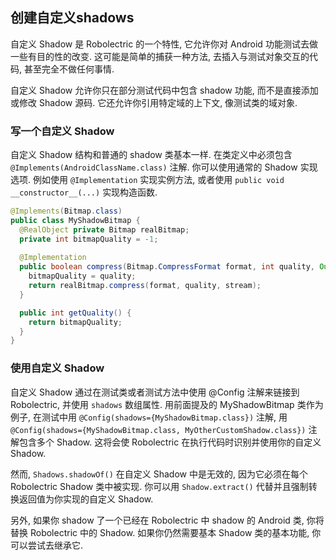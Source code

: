 ## 创建自定义shadows

自定义 Shadow 是 Robolectric 的一个特性, 它允许你对 Android 功能测试去做一些有目的性的改变. 这可能是简单的捕获一种方法, 去插入与测试对象交互的代码, 甚至完全不做任何事情.

自定义 Shadow 允许你只在部分测试代码中包含 shadow 功能, 而不是直接添加或修改 Shadow 源码. 它还允许你引用特定域的上下文, 像测试类的域对象.

### 写一个自定义 Shadow

自定义 Shadow 结构和普通的 shadow 类基本一样. 在类定义中必须包含 `@Implements(AndroidClassName.class)` 注解. 你可以使用通常的 Shadow 实现选项. 例如使用 `@Implementation` 实现实例方法, 或者使用 `public void __constructor__(...)` 实现构造函数.

```java
@Implements(Bitmap.class)
public class MyShadowBitmap {
  @RealObject private Bitmap realBitmap;
  private int bitmapQuality = -1;
    
  @Implementation
  public boolean compress(Bitmap.CompressFormat format, int quality, OutputStream stream) {
    bitmapQuality = quality;
    return realBitmap.compress(format, quality, stream);
  }

  public int getQuality() {
    return bitmapQuality;
  }
}
```

### 使用自定义 Shadow

自定义 Shadow 通过在测试类或者测试方法中使用 @Config 注解来链接到 Robolectric, 并使用 `shadows` 数组属性. 用前面提及的 MyShadowBitmap 类作为例子, 在测试中用 `@Config(shadows={MyShadowBitmap.class})` 注解, 用 `@Config(shadows={MyShadowBitmap.class, MyOtherCustomShadow.class})` 注解包含多个 Shadow. 这将会使 Robolectric 在执行代码时识别并使用你的自定义 Shadow. 

然而, `Shadows.shadowOf()` 在自定义 Shadow 中是无效的, 因为它必须在每个 Robolectric Shadow 类中被实现. 你可以用 `Shadow.extract()` 代替并且强制转换返回值为你实现的自定义 Shadow.

另外, 如果你 shadow 了一个已经在 Robolectric 中 shadow 的 Android 类, 你将替换 Robolectric 中的 Shadow. 如果你仍然需要基本 Shadow 类的基本功能, 你可以尝试去继承它. 
